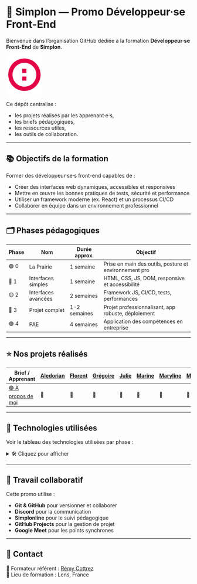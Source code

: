 # 🚀 Simplon — Promo Développeur·se Front-End

Bienvenue dans l’organisation GitHub dédiée à la formation **Développeur·se Front-End** de **Simplon**.

<img src="../images/logo_simplon.png" alt="SIMPLON" width="100" /> 

Ce dépôt centralise :
- les projets réalisés par les apprenant·e·s,
- les briefs pédagogiques,
- les ressources utiles,
- les outils de collaboration.

---

## 📚 Objectifs de la formation

Former des développeur·se·s front-end capables de :
- Créer des interfaces web dynamiques, accessibles et responsives
- Mettre en œuvre les bonnes pratiques de tests, sécurité et performance
- Utiliser un framework moderne (ex. React) et un processus CI/CD
- Collaborer en équipe dans un environnement professionnel

---

## 🗂️ Phases pédagogiques

| Phase | Nom | Durée approx. | Objectif |
|-------|-----|----------------|----------|
| 🟢 0   | La Prairie | 1 semaine | Prise en main des outils, posture et environnement pro |
| 🔵 1   | Interfaces simples | 1 semaine | HTML, CSS, JS, DOM, responsive et accessibilité |
| 🟡 2   | Interfaces avancées | 2 semaines | Framework JS, CI/CD, tests, performances |
| 🔴 3   | Projet complet | 1-2 semaines | Projet professionnalisant, app robuste, déploiement |
| 🟣 4   | PAE | 4 semaines | Application des compétences en entreprise |

---

## ⭐ Nos projets réalisés

| Brief / Apprenant | [Aledorian](https://github.com/Aledorian) | [Florent](https://github.com/Florent) | [Grégoire](https://github.com/Grégoire) | [Julie](https://github.com/Julie) | [Marine](https://github.com/Marine) | [Maryline](https://github.com/Maryline) | [Maxence](https://github.com/Maxence) | [Perrine](https://github.com/Perrine) | [Philippe](https://github.com/Philippe) | [Sacha](https://github.com/Sacha) | [Térence](https://github.com/Terence) | [Yohann](https://github.com/Yohann) | [Hugo](https://github.com/Hugo) | [Noémie](https://github.com/Noemie) | [Léo](https://github.com/Leo) |
|------------------|-------------------------|----------------------------------------|--------------------------------------------|-------------------------------|-------------------------------|----------------------------------|----------------------------------|-----------------------------------|-----------------------------------|----------------------------|-----------------------------|-----------------------------|----------------------------|-----------------------------|-------------------------|
| [🟢 À propos de moi](https://github.com/2025-dev-front-lens-p3/brief-phase-1-about-me) | 🔗 | 🔗 | 🔗 | 🔗 | 🔗 | 🔗 | 🔗 | 🔗 | 🔗 | 🔗 | 🔗 | 🔗 | 🔗 | 🔗 | 🔗 |


---

## 🧰 Technologies utilisées

Voir le tableau des technologies utilisées par phase :

<details>
<summary>🛠️ Cliquez pour afficher</summary>

| Phase | HTML/CSS | JavaScript | Framework | API | Tests | CI/CD | Outils |
|-------|----------|------------|-----------|-----|-------|--------|--------|
| 0 | ✅ | ✅ (bases) | ❌ | ❌ | ❌ | ❌ | Git, VS Code, Terminal |
| 1 | ✅ | ✅ (DOM, fetch) | ❌ | ✅ | 🔸 | ❌ | DevTools, WCAG Tools |
| 2 | ✅ | ✅ (modules) | ✅ (React) | ✅ | ✅ | ✅ | Jest, Cypress, GitHub Actions |
| 3 | ✅ | ✅ (avancé) | ✅ (React/Redux) | ✅ | ✅✅ | ✅✅ | Netlify, Firebase, CI/CD |
| 4 | selon l'entreprise | | | | | | |

</details>

---

## 🤝 Travail collaboratif

Cette promo utilise :
- **Git & GitHub** pour versionner et collaborer
- **Discord** pour la communication
- **Simplonline** pour le suivi pédagogique
- **GitHub Projects** pour la gestion de projet
- **Google Meet** pour les points synchrones

---

## 💬 Contact

📧 Formateur référent : [Rémy Cottrez](https://github.com/Azur-tsx)  
📍 Lieu de formation : Lens, France
